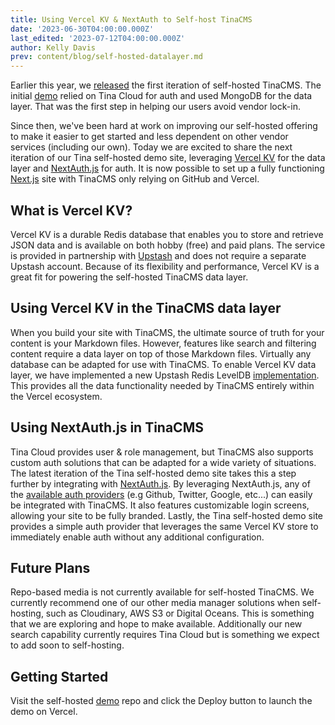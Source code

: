 ```yaml
---
title: Using Vercel KV & NextAuth to Self-host TinaCMS
date: '2023-06-30T04:00:00.000Z'
last_edited: '2023-07-12T04:00:00.000Z'
author: Kelly Davis
prev: content/blog/self-hosted-datalayer.md
---
```


Earlier this year, we [released](/blog/self-hosted-datalayer/ "released") the first iteration of self-hosted TinaCMS. The initial [demo](https://github.com/tinacms/tina-self-hosted-demo/tree/274c0d9ee004629ff0cef2539b56c88324abd8f8) relied on Tina Cloud for auth and used MongoDB for the data layer. That was the first step in helping our users avoid vendor lock-in.

Since then, we've been hard at work on improving our self-hosted offering to make it easier to get started and less dependent on other vendor services (including our own). Today we are excited to share the next iteration of our Tina self-hosted demo site, leveraging [Vercel KV](https://vercel.com/docs/storage/vercel-kv) for the data layer and [NextAuth.js](NextAuth.js) for auth. It is now possible to set up a fully functioning [Next.js](https://nextjs.org/) site with TinaCMS only relying on GitHub and Vercel.

## What is Vercel KV?

Vercel KV is a durable Redis database that enables you to store and retrieve JSON data and is available on both hobby (free) and paid plans. The service is provided in partnership with [Upstash](https://upstash.com/about) and does not require a separate Upstash account. Because of its flexibility and performance, Vercel KV is a great fit for powering the self-hosted TinaCMS data layer.

## Using Vercel KV in the TinaCMS data layer

When you build your site with TinaCMS, the ultimate source of truth for your content is your Markdown files. However, features like search and filtering content require a data layer on top of those Markdown files. Virtually any database can be adapted for use with TinaCMS. To enable Vercel KV data layer, we have implemented a new Upstash Redis LevelDB [implementation](https://www.npmjs.com/package/upstash-redis-level). This provides all the data functionality needed by TinaCMS entirely within the Vercel ecosystem.

## Using NextAuth.js in TinaCMS

Tina Cloud provides user & role management, but TinaCMS also supports custom auth solutions that can be adapted for a wide variety of situations. The latest iteration of the Tina self-hosted demo site takes this a step further by integrating with [NextAuth.js](https://next-auth.js.org/). By leveraging NextAuth.js, any of the [available auth providers](https://next-auth.js.org/providers/) (e.g Github, Twitter, Google, etc...) can easily be integrated with TinaCMS. It also features customizable login screens, allowing your site to be fully branded. Lastly, the Tina self-hosted demo site provides a simple auth provider that leverages the same Vercel KV store to immediately enable auth without any additional configuration.

## Future Plans

Repo-based media is not currently available for self-hosted TinaCMS. We currently recommend one of our other media manager solutions when self-hosting, such as Cloudinary, AWS S3 or Digital Oceans. This is something that we are exploring and hope to make available. Additionally our new search capability currently requires Tina Cloud but is something we expect to add soon to self-hosting.

## Getting Started

Visit the self-hosted [demo](https://github.com/tinacms/tina-self-hosted-demo#deploy-this-repository-to-vercel) repo and click the Deploy button to launch the demo on Vercel.

<Youtube embedSrc="https://www.youtube.com/embed/Y_ACBtzf0gs" />
